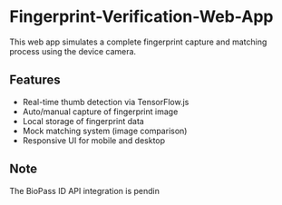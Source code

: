 # Fingerprint-Verification-Web-App
This web app simulates a complete fingerprint capture and matching process using the device camera.

## Features
- Real-time thumb detection via TensorFlow.js
- Auto/manual capture of fingerprint image
- Local storage of fingerprint data
- Mock matching system (image comparison)
- Responsive UI for mobile and desktop

## Note
The BioPass ID API integration is pendin
